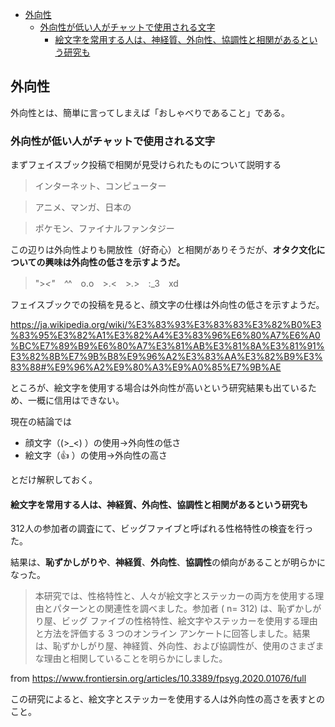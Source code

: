 

- [外向性](#外向性)
  - [外向性が低い人がチャットで使用される文字](#外向性が低い人がチャットで使用される文字)
    - [絵文字を常用する人は、神経質、外向性、協調性と相関があるという研究も](#絵文字を常用する人は神経質外向性協調性と相関があるという研究も)



## 外向性

外向性とは、簡単に言ってしまえば「おしゃべりであること」である。

### 外向性が低い人がチャットで使用される文字

まずフェイスブック投稿で相関が見受けられたものについて説明する

> インターネット、コンピューター

> アニメ、マンガ、日本の

> ポケモン、ファイナルファンタジー

この辺りは外向性よりも開放性（好奇心）と相関がありそうだが、**オタク文化についての興味は外向性の低さを示すようだ。**

> ">_<"　^_^　o.o　>.<　>_._>　:_3　xd

フェイスブックでの投稿を見ると、顔文字の仕様は外向性の低さを示すようだ。

https://ja.wikipedia.org/wiki/%E3%83%93%E3%83%83%E3%82%B0%E3%83%95%E3%82%A1%E3%82%A4%E3%83%96%E6%80%A7%E6%A0%BC%E7%89%B9%E6%80%A7%E3%81%AB%E3%81%8A%E3%81%91%E3%82%8B%E7%9B%B8%E9%96%A2%E3%83%AA%E3%82%B9%E3%83%88#%E9%96%A2%E9%80%A3%E9%A0%85%E7%9B%AE

ところが、絵文字を使用する場合は外向性が高いという研究結果も出ているため、一概に信用はできない。

現在の結論では

- 顔文字（(>_<) ）の使用→外向性の低さ
- 絵文字（👍    ）の使用→外向性の高さ

とだけ解釈しておく。


#### 絵文字を常用する人は、神経質、外向性、協調性と相関があるという研究も

312人の参加者の調査にて、ビッグファイブと呼ばれる性格特性の検査を行った。

結果は、**恥ずかしがりや**、**神経質**、**外向性**、**協調性**の傾向があることが明らかになった。

> 本研究では、性格特性と、人々が絵文字とステッカーの両方を使用する理由とパターンとの関連性を調べました。参加者 ( n= 312) は、恥ずかしがり屋、ビッグ ファイブの性格特性、絵文字やステッカーを使用する理由と方法を評価する 3 つのオンライン アンケートに回答しました。結果は、恥ずかしがり屋、神経質、外向性、および協調性が、使用のさまざまな理由と相関していることを明らかにしました。

from https://www.frontiersin.org/articles/10.3389/fpsyg.2020.01076/full

この研究によると、絵文字とステッカーを使用する人は外向性の高さを表すとのこと。



